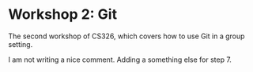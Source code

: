 # Workshop 2: Git

The second workshop of CS326, which covers how to use Git in a group setting.

I am not writing a nice comment. Adding a something else for step 7.
